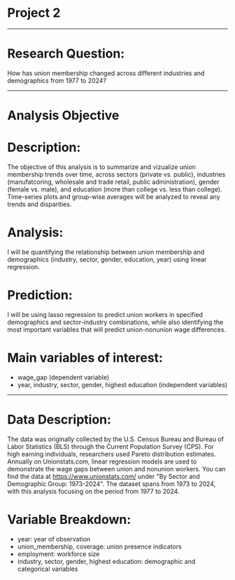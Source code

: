 # Project 2
---
# Research Question:
How has union membership changed across different industries and demographics from 1977 to 2024?

---
# Analysis Objective
# Description: 
The objective of this analysis is to summarize and vizualize union membership trends over time, across sectors (private vs. public), industries (manufatcoring, wholesale and trade retail, public administration), gender (female vs. male), and education (more than college vs. less than college). Time-series plots and group-wise averages will be analyzed to reveal any trends and disparities. 
# Analysis:
I will be quantifying the relationship between union membership and demographics (industry, sector, gender, education, year) using linear regression. 
# Prediction:
I will be using lasso regression to predict union workers in specified demographics and sector-industry combinations, while also identifying the most important variables that will predict union-nonunion wage differences.
# Main variables of interest: 
* wage_gap (dependent variable)
* year, industry, sector, gender, highest education (independent variables)

---
# Data Description:
The data was originally collected by the U.S. Census Bureau and Bureau of Labor Statistics (BLS) through the Current Population Survey (CPS). For high earning individuals, researchers used Pareto distribution estimates. Annually on Unionstats.com, linear regression models are used to demonstrate the wage gaps between union and nonunion workers. You can find the data at https://www.unionstats.com/ under "By Sector and Demographic Group: 1973-2024". The dataset spans from 1973 to 2024, with this analysis focusing on the period from 1977 to 2024.

# Variable Breakdown:
* year: year of observation
* union_membership, coverage: union presence indicators
* employment: workforce size
* industry, sector, gender, highest education: demographic and categorical variables
